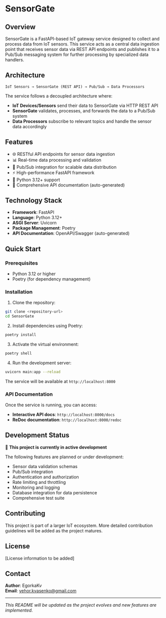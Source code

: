 # SensorGate

## Overview

SensorGate is a FastAPI-based IoT gateway service designed to collect and process data from IoT sensors. This service acts as a central data ingestion point that receives sensor data via REST API endpoints and publishes it to a Pub/Sub messaging system for further processing by specialized data handlers.

## Architecture

```
IoT Sensors → SensorGate (REST API) → Pub/Sub → Data Processors
```

The service follows a decoupled architecture where:
- **IoT Devices/Sensors** send their data to SensorGate via HTTP REST API
- **SensorGate** validates, processes, and forwards the data to a Pub/Sub system
- **Data Processors** subscribe to relevant topics and handle the sensor data accordingly

## Features

- 🌐 RESTful API endpoints for sensor data ingestion
- 📊 Real-time data processing and validation
- 🔄 Pub/Sub integration for scalable data distribution
- ⚡ High-performance FastAPI framework
- 🐍 Python 3.12+ support
- 📝 Comprehensive API documentation (auto-generated)

## Technology Stack

- **Framework**: FastAPI
- **Language**: Python 3.12+
- **ASGI Server**: Uvicorn
- **Package Management**: Poetry
- **API Documentation**: OpenAPI/Swagger (auto-generated)

## Quick Start

### Prerequisites

- Python 3.12 or higher
- Poetry (for dependency management)

### Installation

1. Clone the repository:
```bash
git clone <repository-url>
cd SensorGate
```

2. Install dependencies using Poetry:
```bash
poetry install
```

3. Activate the virtual environment:
```bash
poetry shell
```

4. Run the development server:
```bash
uvicorn main:app --reload
```

The service will be available at `http://localhost:8000`

### API Documentation

Once the service is running, you can access:
- **Interactive API docs**: `http://localhost:8000/docs`
- **ReDoc documentation**: `http://localhost:8000/redoc`

## Development Status

🚧 **This project is currently in active development**

The following features are planned or under development:
- Sensor data validation schemas
- Pub/Sub integration
- Authentication and authorization
- Rate limiting and throttling
- Monitoring and logging
- Database integration for data persistence
- Comprehensive test suite

## Contributing

This project is part of a larger IoT ecosystem. More detailed contribution guidelines will be added as the project matures.

## License

[License information to be added]

## Contact

**Author**: EgorkaKv  
**Email**: yehor.kvasenko@gmail.com

---

*This README will be updated as the project evolves and new features are implemented.*
